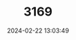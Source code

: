 ---
title: "3169"
category: "Anaxyrus exsul"
draft: false
date: 2024-02-22 13:03:49
languages:
  English: ["Deep Springs Toad", "Inyo Toad", "Black Toad"]
---